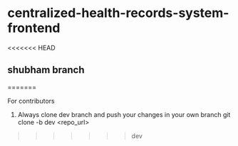 # centralized-health-records-system-frontend
<<<<<<< HEAD
## shubham branch
=======

For contributors 

1. Always clone dev branch and push your changes in your own branch
    git clone -b dev <repo_url>
>>>>>>> dev
